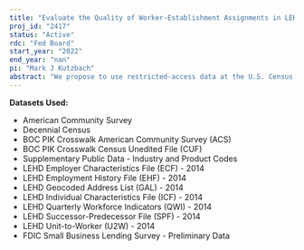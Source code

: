 ```yaml
---
title: "Evaluate the Quality of Worker-Establishment Assignments in LEHD and Study the Role Workers in Banking"
proj_id: "2417"
status: "Active"
rdc: "Fed Board"
start_year: "2022"
end_year: "nan"
pi: "Mark J Kutzbach"
abstract: "We propose to use restricted-access data at the U.S. Census Bureau to evaluate the quality of the Longitudinal Employer-Household Dynamics (LEHD) model for assigning establishments to workers at multi-unit employers. The LEHD model for establishment assignments contributes to workplace tabulations of jobs for several public use data products. We would supplement the LEHD administrative data with survey responses of workplace location from the 2000 Decennial Census long form and the American Community Survey. We would link survey respondents to LEHD jobs and, for each job, try to identify an establishment that agrees with the surveyed workplace location, in order to assemble a survey-based match set. With wide coverage over geography and time, we would use the match set to evaluate the quality of the LEHD establishment assignments. We would also evaluate the assignments in a banking industry context for cases of establishment non-response and employer restructuring. In addition, we would use LEHD, the surveys, the match set, as well as the Small Business Lending Survey to study role of workers in banking. The banking industry has undergone extensive consolidation and technological change in recent decades, so understanding the effects of bank acquisitions on workers and the role of specialized worker knowledge on bank operations and performance would help to explain both the rationale for, and consequences of, these structural changes. Specifically, we would estimate models to explain the effect of acquisitions on workers at the target bank, both immediately and in the long term, which would provide evidence of how banks value human capital. We would also use bank-by-market level variation due to acquisitions, as well as other industry changes, to examine whether bank workers' human capital or market specific knowledge plays a role in the services a bank provides to a market and the bank's performance in that market."
---
```


**Datasets Used:**

  - American Community Survey 
  - Decennial Census 
  - BOC PIK Crosswalk American Community Survey (ACS) 
  - BOC PIK Crosswalk Census Unedited File (CUF) 
  - Supplementary Public Data - Industry and Product Codes 
  - LEHD Employer Characteristics File (ECF) - 2014 
  - LEHD Employment History File (EHF) - 2014 
  - LEHD Geocoded Address List (GAL) - 2014 
  - LEHD Individual Characteristics File (ICF) - 2014 
  - LEHD Quarterly Workforce Indicators (QWI) - 2014 
  - LEHD Successor-Predecessor File (SPF) - 2014 
  - LEHD Unit-to-Worker (U2W) - 2014 
  - FDIC Small Business Lending Survey - Preliminary Data 


